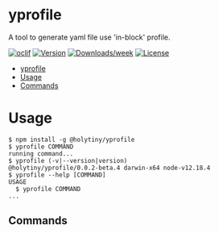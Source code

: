 # yprofile

A tool to generate yaml file use &#39;in-block&#39; profile.

[![oclif](https://img.shields.io/badge/cli-oclif-brightgreen.svg)](https://oclif.io)
[![Version](https://img.shields.io/npm/v/yprofile.svg)](https://npmjs.org/package/yprofile)
[![Downloads/week](https://img.shields.io/npm/dw/yprofile.svg)](https://npmjs.org/package/yprofile)
[![License](https://img.shields.io/npm/l/yprofile.svg)](https://github.com/https://github.com/holytiny/yaml-profile.git/blob/master/package.json)

<!-- toc -->
* [yprofile](#yprofile)
* [Usage](#usage)
* [Commands](#commands)
<!-- tocstop -->

# Usage

<!-- usage -->
```sh-session
$ npm install -g @holytiny/yprofile
$ yprofile COMMAND
running command...
$ yprofile (-v|--version|version)
@holytiny/yprofile/0.0.2-beta.4 darwin-x64 node-v12.18.4
$ yprofile --help [COMMAND]
USAGE
  $ yprofile COMMAND
...
```
<!-- usagestop -->

## Commands

<!-- commands -->

<!-- commandsstop -->
